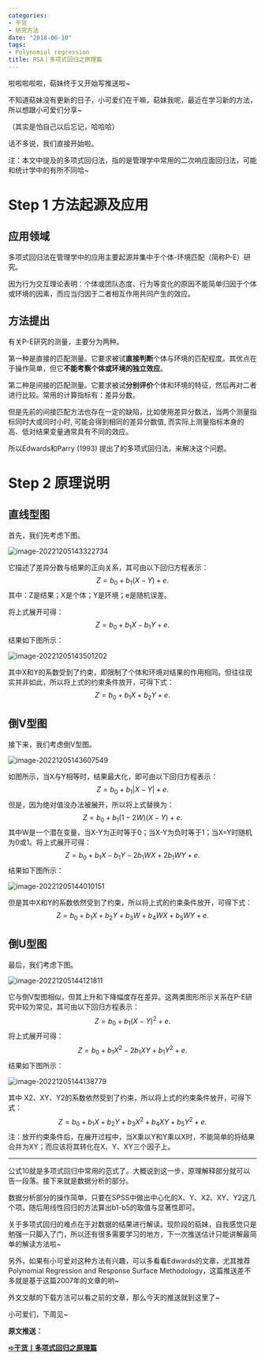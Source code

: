 ```yaml
---
categories:
- 干货
- 研究方法
date: "2018-06-10"
tags:
- Polynomial regression
title: RSA丨多项式回归之原理篇
---
```


啦啦啦啦啦，萜妹终于又开始写推送啦~

不知道萜妹没有更新的日子，小可爱们在干嘛，萜妹我呢，最近在学习新的方法，所以想跟小可爱们分享~

（其实是怕自己以后忘记，哈哈哈）

话不多说，我们直接开始啦。

注：本文中提及的多项式回归法，指的是管理学中常用的二次响应面回归法，可能和统计学中的有所不同哈~

<!--more-->

# Step 1 方法起源及应用

## **应用领域**

多项式回归法在管理学中的应用主要起源并集中于个体-环境匹配（简称P-E）研究。

因为行为交互理论表明：个体或团队态度、行为等变化的原因不能简单归因于个体或环境的因素，而应当归因于二者相互作用共同产生的效应。

## **方法提出**

有关P-E研究的测量，主要分为两种。

第一种是直接的匹配测量。它要求被试**直接判断**个体与环境的匹配程度。其优点在于操作简单，但它**不能考察个体或环境的独立效应**。

第二种是间接的匹配测量。它要求被试**分别评价**个体和环境的特征，然后再对二者进行比较。常用的计算指标有：差异分数。

但是先前的间接匹配方法也存在一定的缺陷，比如使用差异分数法，当两个测量指标同时大或同时小时, 可能会得到相同的差异分数值, 而实际上测量指标本身的高、低对结果变量通常具有不同的效应。

所以Edwards和Parry (1993) 提出了的多项式回归法，来解决这个问题。

# Step 2 原理说明

## **直线型图**

首先，我们先考虑下图。

![image-20221205143322734](https://tie-1315290370.cos.ap-beijing.myqcloud.com/TIE/202309112324552.png)

它描述了差异分数与结果的正向关系，其可由以下回归方程表示： $$ Z=b_0+b_1(X-Y)+e. $$ 其中：Z是结果；X是个体；Y是环境；e是随机误差。

将上式展开可得： $$ Z=b_0+b_1X-b_1Y+e. $$ 结果如下图所示：

![image-20221205143501202](https://tie-1315290370.cos.ap-beijing.myqcloud.com/TIE/202309112324940.png)

其中X和Y的系数受到了约束，即限制了个体和环境对结果的作用相同。但往往现实并非如此，所以将上式的约束条件放开，可得下式： $$ Z=b_0+b_1X+b_2Y+e. $$

## **倒V型图**

接下来，我们考虑倒V型图。

![image-20221205143607549](https://tie-1315290370.cos.ap-beijing.myqcloud.com/TIE/202309112324610.png)

如图所示，当X与Y相等时，结果最大化，即可由以下回归方程表示： $$ Z=b_0+b_1\lvert X-Y\rvert+e. $$ 但是，因为绝对值没办法被展开，所以将上式替换为： $$ Z=b_0+b_1(1-2W)(X-Y)+e. $$ 其中W是一个潜在变量，当X-Y为正时等于0；当X-Y为负时等于1；当X=Y时随机为0或1。将上式展开可得： $$ Z=b_0+b_1X-b_1Y-2b_1WX+2b_1WY +e. $$ 结果如下图所示：

![image-20221205144010151](https://tie-1315290370.cos.ap-beijing.myqcloud.com/TIE/202309112324736.png)

但是其中X和Y的系数依然受到了约束，所以将上式的约束条件放开，可得下式： $$ Z=b_0+b_1X+b_2Y+b_3W+b_4WX+b_5WY+e. $$

## **倒U型图**

最后，我们考虑下图。

![image-20221205144121811](https://tie-1315290370.cos.ap-beijing.myqcloud.com/TIE/202309112324643.png)

它与倒V型图相似，但其上升和下降幅度存在差异。这两类图形所示关系在P-E研究中较为常见，其可由以下回归方程表示： $$ Z=b_0+b_1(X-Y)^2+e. $$ 将上式展开可得： $$ Z=b_0+b_1X^2-2b_1XY+b_1Y^2 +e. $$ 结果如下图所示：

![image-20221205144138779](https://tie-1315290370.cos.ap-beijing.myqcloud.com/TIE/202309112324770.png)

其中 X2、XY、Y2的系数依然受到了约束，所以将上式的约束条件放开，可得下式： $$ Z=b_0+b_1X+b_2Y+b_3X^2+b_4XY+b_5Y^2+e. $$ 注：放开约束条件后，在展开过程中，当X乘以Y和Y乘以X时，不能简单的将结果合并为XY；而应该将其转化在X、Y、XY三个因子上。

------

公式10就是多项式回归中常用的范式了。大概说到这一步，原理解释部分就可以告一段落。接下来就是数据分析的部分。

数据分析部分的操作简单，只要在SPSS中做出中心化的X、Y、X2、XY、Y2这几个项，随后用线性回归的方法算出b1-b5的取值与显著性即可。

关于多项式回归的难点在于对数据的结果进行解读。现阶段的萜妹，自我感觉只是勉强一只脚入了门，所以还有很多需要学习的地方，下一次推送估计只能讲解最简单的解读方法啦~

另外，如果有小可爱对这种方法有兴趣，可以多看看Edwards的文章，尤其推荐Polynomial Regression and Response Surface Methodology，这篇推送差不多就是基于这篇2007年的文章的哟~

外文文献的下载方法可以看之前的文章，那么今天的推送就到这里了~

小可爱们，下周见~

**原文推送：**

**[➪干货丨多项式回归之原理篇](https://mp.weixin.qq.com/s?__biz=MzIwMDk1OTM2OQ==&mid=2247484340&idx=1&sn=4b94d47336a7999103d64180dd2b6bcb&chksm=96f47752a183fe442e5f70fafd1db74548b279cf26bf85b04b839fd350bb0630bfebf659d49e&token=77326159&lang=zh_CN#rd)**
